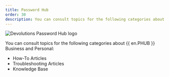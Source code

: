 ```yaml
---
title: Password Hub
order: 30
description: You can consult topics for the following categories about Password Hub':' How-To Articles, Troubleshooting Articles and Knowledge Base
---
```


![Devolutions Password Hub logo](https://webdevolutions.blob.core.windows.net/images/projects/password-hub/logos/password-hub-color-shadow.svg)

You can consult topics for the following categories about {{ en.PHUB }} Business and Personal: 

- How-To Articles
- Troubleshooting Articles
- Knowledge Base